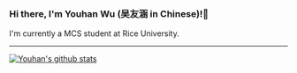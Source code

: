 ### Hi there, I'm Youhan Wu (吴友涵 in Chinese)!👋

I'm currently a MCS student at Rice University.

---

[![Youhan's github stats](https://github-readme-stats.vercel.app/api?username=zooltd&theme=default&show_icons=true&count_private=true)](https://github.com/zooltd/)

<!--
**zooltd/zooltd** is a ✨ _special_ ✨ repository because its `README.md` (this file) appears on your GitHub profile.

Here are some ideas to get you started:

- 🔭 I’m currently working on ...
- 🌱 I’m currently learning ...
- 👯 I’m looking to collaborate on ...
- 🤔 I’m looking for help with ...
- 💬 Ask me about ...
- 📫 How to reach me: ...
- 😄 Pronouns: ...
- ⚡ Fun fact: ...
-->

